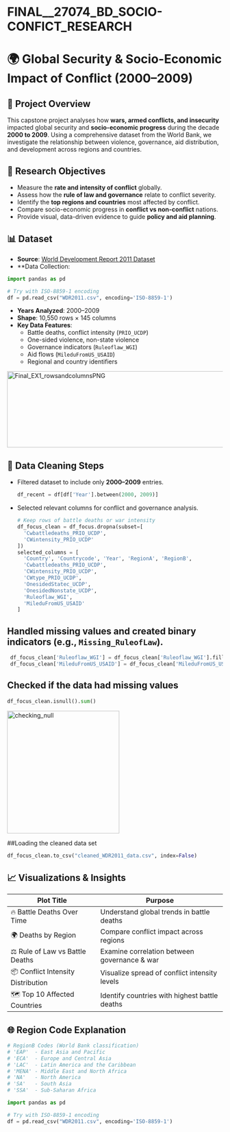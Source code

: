 # FINAL__27074_BD_SOCIO-CONFICT_RESEARCH
# 🌍 Global Security & Socio-Economic Impact of Conflict (2000–2009)

## 📘 Project Overview

This capstone project analyses how **wars, armed conflicts, and insecurity** impacted global security and **socio-economic progress** during the decade **2000 to 2009**. Using a comprehensive dataset from the World Bank, we investigate the relationship between violence, governance, aid distribution, and development across regions and countries.

## 🎯 Research Objectives

- Measure the **rate and intensity of conflict** globally.
- Assess how the **rule of law and governance** relate to conflict severity.
- Identify the **top regions and countries** most affected by conflict.
- Compare socio-economic progress in **conflict vs non-conflict** nations.
- Provide visual, data-driven evidence to guide **policy and aid planning**.

## 📊 Dataset

- **Source**: [World Development Report 2011 Dataset](https://datacatalog.worldbank.org/search/dataset/0039027/World-Development-Report-2011)
- **Data Collection:
```python
import pandas as pd

# Try with ISO-8859-1 encoding
df = pd.read_csv("WDR2011.csv", encoding='ISO-8859-1')
```
- **Years Analyzed**: 2000–2009
- **Shape**: 10,550 rows × 145 columns
- **Key Data Features**:
  - Battle deaths, conflict intensity (`PRIO_UCDP`)
  - One-sided violence, non-state violence
  - Governance indicators (`Ruleoflaw_WGI`)
  - Aid flows (`MileduFromUS_USAID`)
  - Regional and country identifiers
<img width="1039" height="178" alt="Final_EX1_rowsandcolumnsPNG" src="https://github.com/user-attachments/assets/4e22c70b-090a-46b4-b663-50bc59b91462" />


## 🧼 Data Cleaning Steps

- Filtered dataset to include only **2000–2009** entries.
  ``` python
  df_recent = df[df['Year'].between(2000, 2009)]

  ```
- Selected relevant columns for conflict and governance analysis.
  ```python
  # Keep rows of battle deaths or war intensity
  df_focus_clean = df_focus.dropna(subset=[
    'Cwbattledeaths_PRIO_UCDP',
    'CWintensity_PRIO_UCDP'
  ])
  selected_columns = [
    'Country', 'Countrycode', 'Year', 'RegionA', 'RegionB',
    'Cwbattledeaths_PRIO_UCDP',
    'CWintensity_PRIO_UCDP',
    'CWtype_PRIO_UCDP',
    'OnesidedStatec_UCDP',
    'OnesidedNonstate_UCDP',
    'Ruleoflaw_WGI',
    'MileduFromUS_USAID'
  ]

  
  ```
## Handled missing values and created binary indicators (e.g., `Missing_RuleofLaw`).
 ``` python
  df_focus_clean['Ruleoflaw_WGI'] = df_focus_clean['Ruleoflaw_WGI'].fillna(0)
  df_focus_clean['MileduFromUS_USAID'] = df_focus_clean['MileduFromUS_USAID'].fillna(0)

  ```
## Checked if the data had missing values
```python
df_focus_clean.isnull().sum()

```
<img width="262" height="286" alt="checking_null" src="https://github.com/user-attachments/assets/e8902230-0c83-4f21-af11-a6c78794265b" />


##Loading the cleaned data set 
  ```python
df_focus_clean.to_csv("cleaned_WDR2011_data.csv", index=False)
  ```

## 📈 Visualizations & Insights

| Plot Title                         | Purpose                                      |
|-----------------------------------|----------------------------------------------|
| 🔥 Battle Deaths Over Time        | Understand global trends in battle deaths     |
| 🌍 Deaths by Region               | Compare conflict impact across regions        |
| ⚖️ Rule of Law vs Battle Deaths   | Examine correlation between governance & war |
| 📦 Conflict Intensity Distribution| Visualize spread of conflict intensity levels |
| 🗺️ Top 10 Affected Countries      | Identify countries with highest battle deaths|

## 🌐 Region Code Explanation

```python
# RegionB Codes (World Bank classification)
# 'EAP'  - East Asia and Pacific
# 'ECA'  - Europe and Central Asia
# 'LAC'  - Latin America and the Caribbean
# 'MENA' - Middle East and North Africa
# 'NA'   - North America
# 'SA'   - South Asia
# 'SSA'  - Sub-Saharan Africa
```

```python
import pandas as pd

# Try with ISO-8859-1 encoding
df = pd.read_csv("WDR2011.csv", encoding='ISO-8859-1')
```
